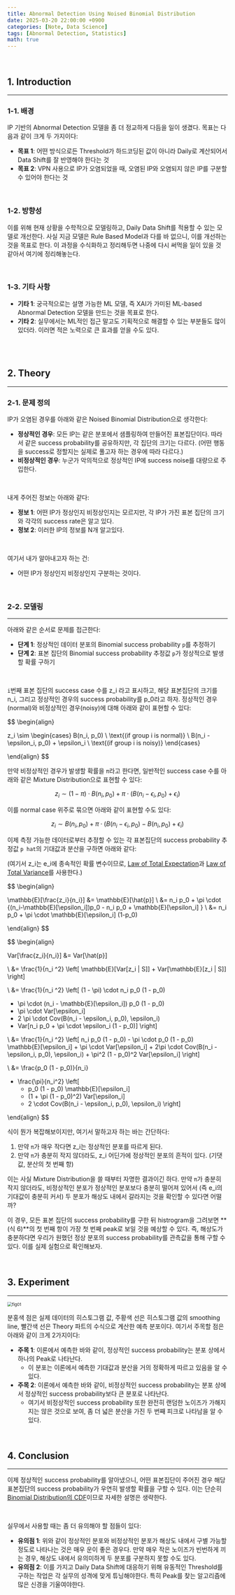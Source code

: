 ```yaml
---
title: Abnormal Detection Using Noised Binomial Distribution
date: 2025-03-20 22:00:00 +0900
categories: [Note, Data Science]
tags: [Abnormal Detection, Statistics]
math: true
---
```


<br/>

## 1. Introduction

---

### 1-1. 배경

IP 기반의 Abnormal Detection 모델을 좀 더 정교하게 다듬을 일이 생겼다. 목표는 다음과 같이 크게 두 가지이다:

- **목표 1**: 어떤 방식으로든 Threshold가 하드코딩된 값이 아니라 Daily로 계산되어서 Data Shift를 잘 반영해야 한다는 것
- **목표 2**: VPN 사용으로 IP가 오염되었을 때, 오염된 IP와 오염되지 않은 IP를 구분할 수 있어야 한다는 것

<br/>

### 1-2. 방향성

이를 위해 현재 상황을 수학적으로 모델링하고, Daily Data Shift를 적용할 수 있는 모델로 개선한다. 사실 지금 모델은 Rule Based Model과 다를 바 없으니, 이를 개선하는 것을 목표로 한다. 이 과정을 수식화하고 정리해두면 나중에 다시 써먹을 일이 있을 것 같아서 여기에 정리해놓는다.

<br/>

### 1-3. 기타 사항

- **기타 1**: 궁극적으로는 설명 가능한 ML 모델, 즉 XAI가 가미된 ML-based Abnormal Detection 모델을 만드는 것을 목표로 한다.
- **기타 2**: 실무에서는 ML적인 접근 말고도 기획적으로 해결할 수 있는 부분들도 많이 있더라. 이러면 적은 노력으로 큰 효과를 얻을 수도 있다.

<br/>

<br/>

## 2. Theory

------

### 2-1. 문제 정의

IP가 오염된 경우를 아래와 같은 Noised Binomial Distribution으로 생각한다:

- **정상적인 경우**: 모든 IP는 같은 분포에서 샘플링하여 만들어진 표본집단이다. 따라서 같은 success probability를 공유하지만, 각 집단의 크기는 다르다. (어떤 행동을 success로 정할지는 실제로 풀고자 하는 경우에 따라 다르다.)
- **비정상적인 경우**: 누군가 악의적으로 정상적인 IP에 success noise를 대량으로 주입한다. 

<br/>

내게 주어진 정보는 아래와 같다:

- **정보 1**: 어떤 IP가 정상인지 비정상인지는 모르지만, 각 IP가 가진 표본 집단의 크기와 각각의 success rate은 알고 있다.
- **정보 2**: 이러한 IP의 정보를 N개 알고있다.

<br/>

여기서 내가 알아내고자 하는 건:

- 어떤 IP가 정상인지 비정상인지 구분하는 것이다.

<br/>

### 2-2. 모델링

------

아래와 같은 순서로 문제를 접근한다:

- **단계 1**: 정상적인 데이터 분포의 Binomial success probability `p`를 추정하기
- **단계 2**: 표본 집단의 Binomial success probability 추정값 `p`가 정상적으로 발생할 확률 구하기

<br/>

`i`번째 표본 집단의 success case 수를 z_i 라고 표시하고, 해당 표본집단의 크기를 n_i, 그리고 정상적인 경우의 success probability를 p_0라고 하자. 정상적인 경우(normal)와 비정상적인 경우(noisy)에 대해 아래와 같이 표현할 수 있다:


$$
\begin{align}

z_i \sim
\begin{cases} 
B(n_i, p_0) \ \text{(if group i is normal)}
\\
B(n_i - \epsilon_i, p_0) + \epsilon_i \ \text{(if group i is noisy)}
\end{cases}

\end{align}
$$



만약 비정상적인 경우가 발생할 확률을 `π`라고 한다면, 일반적인 success case 수를 아래와 같은 Mixture Distribution으로 표현할 수 있다:



$$
z_i 
\sim (1-\pi) \cdot B(n_i, p_0) + \pi \cdot (B(n_i - \epsilon_i, p_0) + \epsilon_i)
$$



이를 normal case 위주로 묶으면 아래와 같이 표현할 수도 있다:


$$
z_i 
\sim B(n_i, p_0) + \pi \cdot (B(n_i - \epsilon_i, p_0) - B(n_i, p_0) + \epsilon_i)
$$



이제 측정 가능한 데이터로부터 추정할 수 있는 각 표본집단의 success probability 추정값 `p hat`의 기대값과 분산을 구하면 아래와 같다:

(여기서 z_i는 e_i에 종속적인 확률 변수이므로, [Law of Total Expectation](https://en.wikipedia.org/wiki/Law_of_total_expectation)과 [Law of Total Variance](https://en.wikipedia.org/wiki/Law_of_total_variance#Discrete/Finite_Proof)를 사용한다.)


$$
\begin{align}

\mathbb{E}[\frac{z_i}{n_i}]
&= \mathbb{E}[\hat{p}] 
\\
&= n_i p_0 + \pi \cdot \{(n_i-\mathbb{E}[\epsilon_i])p_0 - n_i p_0 + \mathbb{E}[\epsilon_i] \}
\\
&= n_i p_0 + \pi \cdot \mathbb{E}[\epsilon_i] (1-p_0)

\end{align}
$$


$$
\begin{align}

Var[\frac{z_i}{n_i}] 
&= Var[\hat{p}] 

\\
&= 
\frac{1}{n_i ^2}
\left[
	\mathbb{E}[Var[z_i | S]]
	+ Var[\mathbb{E}[z_i | S]]
\right]

\\
&=
\frac{1}{n_i ^2}
\left[
  (1 - \pi) \cdot n_i p_0 (1 - p_0)
  + \pi \cdot (n_i - \mathbb{E}[\epsilon_i]) p_0 (1 - p_0)
  + \pi \cdot Var[\epsilon_i]
  + 2 \pi \cdot Cov(B(n_i - \epsilon_i, p_0), \epsilon_i)
  + Var[n_i p_0 + \pi \cdot \epsilon_i (1 - p_0)]
\right]

\\
&=
\frac{1}{n_i ^2}
\left[
	n_i p_0 (1 - p_0) 
	- \pi \cdot p_0 (1 - p_0) \mathbb{E}[\epsilon_i]
	+ \pi \cdot Var[\epsilon_i]
	+ 2\pi \cdot Cov(B(n_i - \epsilon_i, p_0), \epsilon_i)
	+ \pi^2 (1 - p_0)^2 Var[\epsilon_i]
\right]

\\
&=
\frac{p_0 (1 - p_0)}{n_i}
+ \frac{\pi}{n_i^2}
\left[
	- p_0 (1 - p_0) \mathbb{E}[\epsilon_i] 
	+ (1 + \pi (1 - p_0)^2) Var[\epsilon_i]
	+ 2 \cdot Cov(B(n_i - \epsilon_i, p_0), \epsilon_i)
\right]

\end{align}
$$


식이 뭔가 복잡해보이지만, 여기서 말하고자 하는 바는 간단하다: 

1. 만약 `π`가 매우 작다면 z_i는 정상적인 분포를 따르게 된다.
2. 만약 `π`가 충분히 작지 않더라도, z_i 어딘가에 정상적인 분포의 흔적이 있다. (기댓값, 분산의 첫 번째 항)



이는 사실 Mixture Distribution을 쓸 때부터 자명한 결과이긴 하다. 만약 `π`가 충분히 작지 않더라도, 비정상적인 분포가 정상적인 분포보다 충분히 떨어져 있어서 (즉 e_i의 기대값이 충분히 커서) 두 분포가 해상도 내에서 갈라지는 것을 확인할 수 있다면 어떨까?

이 경우, 모든 표본 집단의 success probability를 구한 뒤 histrogram을 그려보면 **(식 6)**의 첫 번째 항이 가장 첫 번째 peak로 보일 것을 예상할 수 있다. 즉, 해상도가 충분하다면 우리가 원했던 정상 분포의 success probability를 관측값을 통해 구할 수 있다. 이를 실제 실험으로 확인해보자.

<br/>

## 3. Experiment

---

<img src="./../assets/img/figs/2025-03-20-Abnormal Detection Using Noised Binomial Distribution with CLT/fig01.png" alt="fig01" style="zoom: 67%;" />

분홍색 점은 실제 데이터의 히스토그램 값, 주황색 선은 히스토그램 값의 smoothing line, 빨간색 선은 Theory 파트의 수식으로 계산한 예측 분포이다. 여기서 주목할 점은 아래와 같이 크게 2가지이다:

- **주목 1**: 이론에서 예측한 바와 같이, 정상적인 success probability는 분포 상에서 하나의 Peak로 나타난다.
  - 이 분포는 이론에서 예측한 기대값과 분산을 거의 정확하게 따르고 있음을 알 수 있다.
- **주목 2**: 이론에서 예측한 바와 같이, 비정상적인 success probability는 분포 상에서 정상적인 success probability보다 큰 분포로 나타난다.
  - 여기서 비정상적인 success probability 또한 완전히 랜덤한 노이즈가 가해지지는 않은 것으로 보여, 좀 더 넓은 분산을 가진 두 번째 피크로 나타남을 알 수 있다.

<br/>

## 4. Conclusion

---

이제 정상적인 success probability를 알아냈으니, 어떤 표본집단이 주어진 경우 해당 표본집단의 success probability가 우연히 발생할 확률을 구할 수 있다. 이는 단순히 [Binomial Distribution의 CDF](https://en.wikipedia.org/wiki/Binomial_distribution)이므로 자세한 설명은 생략한다.

<br/>

실무에서 사용할 때는 좀 더 유의해야 할 점들이 있다:

- **유의점 1**: 위와 같이 정상적인 분포와 비정상적인 분포가 해상도 내에서 구별 가능할 정도로 나타나는 것은 매우 운이 좋은 경우다. 만약 매우 작은 노이즈가 빈번하게 끼는 경우, 해상도 내에서 유의미하게 두 분포를 구분하지 못할 수도 있다.
- **유의점 2**: 이를 가지고 Daily Data Shift에 대응하기 위해 유동적인 Threshold를 구하는 작업은 각 실무의 성격에 맞게 튜닝해야한다. 특히 Peak를 찾는 알고리즘에 많은 신경을 기울여야한다.









